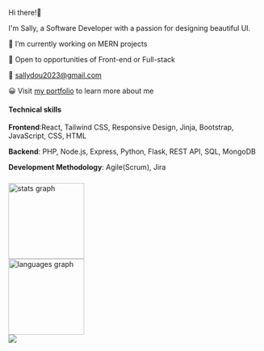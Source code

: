 

Hi there!👋


I'm Sally, a Software Developer with a passion for designing beautiful UI.

🔭 I’m currently working on MERN projects

🤝 Open to opportunities of Front-end or Full-stack 

💬 sallydou2023@gmail.com

😀 Visit [my portfolio](https://portfolio-hdou533.vercel.app/) to learn more about me

#### Technical skills

**Frontend**:React, Tailwind CSS, Responsive Design, Jinja, Bootstrap, JavaScript, CSS, HTML

**Backend**: PHP, Node.js, Express, Python, Flask, REST API, SQL, MongoDB

**Development Methodology**: Agile(Scrum), Jira

###

<div align="left">
  <img src="https://github-readme-stats.vercel.app/api?username=hdou533&hide_title=false&hide_rank=false&show_icons=true&include_all_commits=true&count_private=true&disable_animations=false&theme=dracula&locale=en&hide_border=false" height="150" alt="stats graph"  />
</div>
<div align="left">
  <img src="https://github-readme-stats.vercel.app/api/top-langs?username=hdou533&locale=en&hide_title=false&layout=compact&card_width=320&langs_count=5&theme=dracula&hide_border=false" height="150" alt="languages graph"  />
</div>

<div align="left">
  <img src="https://www.codewars.com/users/hdou533/badges/micro?theme=light"  />
</div>

###



###



###
